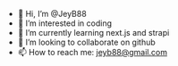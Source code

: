 - 👋 Hi, I’m @JeyB88
- 👀 I’m interested in coding
- 🌱 I’m currently learning next.js and strapi
- 💞️ I’m looking to collaborate on github
- 📫 How to reach me: jeyb88@gmail.com

<!---
JeyB88/JeyB88 is a ✨ special ✨ repository because its `README.md` (this file) appears on your GitHub profile.
You can click the Preview link to take a look at your changes.
--->
